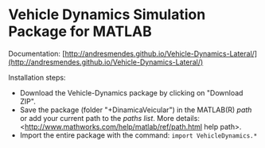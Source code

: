 # Vehicle Dynamics Simulation Package for MATLAB

Documentation: [http://andresmendes.github.io/Vehicle-Dynamics-Lateral/](http://andresmendes.github.io/Vehicle-Dynamics-Lateral/)

Installation steps:

* Download the Vehicle-Dynamics package by clicking on "Download ZIP".
* Save the package (folder "+DinamicaVeicular") in the MATLAB(R) _path_ or add your current path to the _paths list_. More details:  <http://www.mathworks.com/help/matlab/ref/path.html  help path>.
* Import the entire package with the command: `import VehicleDynamics.*`
